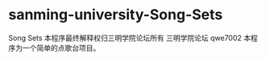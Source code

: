 sanming-university-Song-Sets
============================

Song Sets
本程序最终解释权归三明学院论坛所有
三明学院论坛 qwe7002
本程序为一个简单的点歌台项目。
